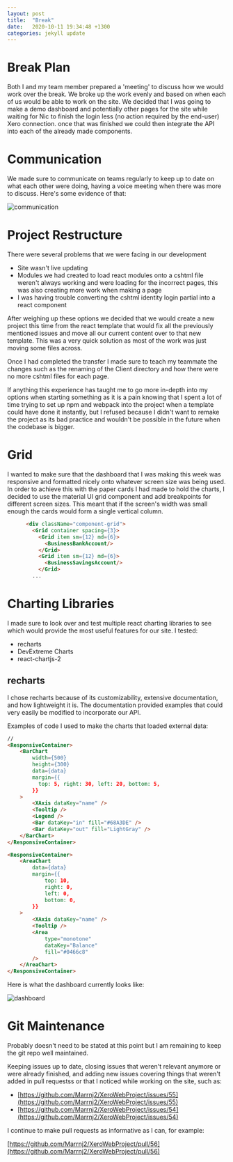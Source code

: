 ```yaml
---
layout: post
title:  "Break"
date:   2020-10-11 19:34:48 +1300
categories: jekyll update
---
```


# Break Plan

Both I and my team member prepared a 'meeting' to discuss how we would work over the break. We broke up the work evenly and based on when each of us would be able to work on the site. We decided that I was going to make a demo dashboard and potentially other pages for the site while waiting for Nic to finish the login less (no action required by the end-user) Xero connection. once that was finished we could then integrate the API into each of the already made components.

# Communication

We made sure to communicate on teams regularly to keep up to date on what each other were doing, having a voice meeting when there was more to discuss. Here's some evidence of that:

![communication](/Jamie-Horrell-BIT-Project/images/S2/break-communication.PNG)

# Project Restructure

There were several problems that we were facing in our development
- Site wasn't live updating
- Modules we had created to load react modules onto a cshtml file weren't always working and were loading for the incorrect pages, this was also creating more work when making a page
- I was having trouble converting the cshtml identity login partial into a react component

After weighing up these options we decided that we would create a new project this time from the react template that would fix all the previously mentioned issues and move all our current content over to that new template. This was a very quick solution as most of the work was just moving some files across.

Once I had completed the transfer I made sure to teach my teammate the changes such as the renaming of the Client directory and how there were no more cshtml files for each page.

If anything this experience has taught me to go more in-depth into my options when starting something as it is a pain knowing that I spent a lot of time trying to set up npm and webpack into the project when a template could have done it instantly, but I refused because I didn't want to remake the project as its bad practice and wouldn't be possible in the future when the codebase is bigger.

# Grid

I wanted to make sure that the dashboard that I was making this week was responsive and formatted nicely onto whatever screen size was being used. In order to achieve this with the paper cards I had made to hold the charts, I decided to use the material UI grid component and add breakpoints for different screen sizes. This meant that if the screen's width was small enough the cards would form a single vertical column. 

```html
      <div className="component-grid">
        <Grid container spacing={3}>
          <Grid item sm={12} md={6}>
            <BusinessBankAccount/>
          </Grid>
          <Grid item sm={12} md={6}>
            <BusinessSavingsAccount/>
          </Grid>
        ...
```

# Charting Libraries

I made sure to look over and test multiple react charting libraries to see which would provide the most useful features for our site. I tested:

- recharts
- DevExtreme Charts
- react-chartjs-2

## recharts

I chose recharts because of its customizability, extensive documentation, and how lightweight it is. The documentation provided examples that could very easily be modified to incorporate our API.

Examples of code I used to make the charts that loaded external data:

```html
//
<ResponsiveContainer>
    <BarChart
        width={500}
        height={300}
        data={data}
        margin={{
          top: 5, right: 30, left: 20, bottom: 5,
        }}
    >
        <XAxis dataKey="name" />
        <Tooltip />
        <Legend />
        <Bar dataKey="in" fill="#68A3DE" />
        <Bar dataKey="out" fill="LightGray" />
    </BarChart>
</ResponsiveContainer>

<ResponsiveContainer>
    <AreaChart
        data={data}
        margin={{
            top: 10,
            right: 0,
            left: 0,
            bottom: 0,
        }}
    >
        <XAxis dataKey="name" />
        <Tooltip />
        <Area
            type="monotone"
            dataKey="Balance"
            fill="#0466c8"
        />
    </AreaChart>
</ResponsiveContainer>
```

Here is what the dashboard currently looks like:

![dashboard](/Jamie-Horrell-BIT-Project/images/S2/break-dashboard.png)


# Git Maintenance

Probably doesn't need to be stated at this point but I am remaining to keep the git repo well maintained.

Keeping issues up to date, closing issues that weren't relevant anymore or were already finished, and adding new issues covering things that weren't added in pull requestss or that I noticed while working on the site, such as:

- [https://github.com/Marrnj2/XeroWebProject/issues/55](https://github.com/Marrnj2/XeroWebProject/issues/55)
- [https://github.com/Marrnj2/XeroWebProject/issues/54](https://github.com/Marrnj2/XeroWebProject/issues/54)

I continue to make pull requests as informative as I can, for example:

[https://github.com/Marrnj2/XeroWebProject/pull/56](https://github.com/Marrnj2/XeroWebProject/pull/56)